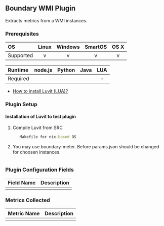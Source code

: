 Boundary WMI Plugin
--------------------------
Extracts metrics from a WMI instances.

### Prerequisites

|     OS    | Linux | Windows | SmartOS | OS X |
|:----------|:-----:|:-------:|:-------:|:----:|
| Supported |   v   |    v    |    v    |  v   |


|  Runtime | node.js | Python | Java | LUA |
|:---------|:-------:|:------:|:----:|:---:|
| Required |         |       |       |  +  |

- [How to install Luvit (LUA)?](https://luvit.io/)

### Plugin Setup

#### Installation of Luvit to test plugin

1. Compile Luvit from SRC

     ```Make.bat for Windows
		Makefile for nix-based OS
     ```
	 
2. You may use boundary-meter. Before params.json should be changed for choosen instances.

	```boundary-meter index.lua
     ```

### Plugin Configuration Fields
|Field Name|Description                                     |
|:-------|:-------------------------------------------------|
|        |                                                  |


### Metrics Collected

|Metric Name                                    |Description                                    |
|:----------------------------------------------|:----------------------------------------------|
|                                               |                                               |

